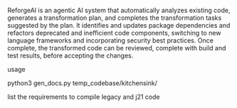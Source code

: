 ReforgeAI is an agentic AI system that automatically analyzes existing code, 
generates a transformation plan, and completes the transformation tasks suggested by the plan. 
It identifies and updates package dependencies and refactors deprecated and inefficient code components, 
switching to new language frameworks and incorporating security best practices. 
Once complete, the transformed code can be reviewed, complete with build and test results, 
before accepting the changes.

usage 

python3 gen_docs.py temp_codebase/kitchensink/


list the requirements to compile legacy and j21 code